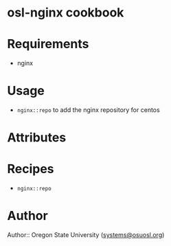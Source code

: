 # osl-nginx cookbook

# Requirements
* nginx

# Usage
* `nginx::repo` to add the nginx repository for centos

# Attributes

# Recipes
* `nginx::repo`

# Author

Author:: Oregon State University (<systems@osuosl.org>)
